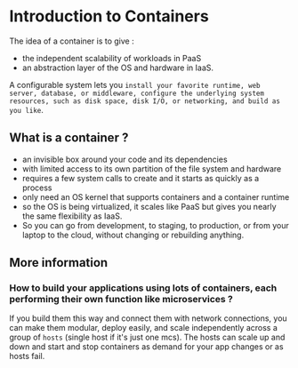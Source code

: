 # Introduction to Containers 

The idea of a container is to give : 
- the independent scalability of workloads in PaaS
- an abstraction layer of the OS and hardware in IaaS.

A configurable system lets you `install your favorite runtime, web server, database, or middleware, configure the underlying system resources, such as disk space, disk I/O, or networking, and build as you like`.

## What is a container ? 
- an invisible box around your code and its dependencies
- with limited access to its own partition of the file system and hardware
- requires a few system calls to create and it starts as quickly as a process
- only need an OS kernel that supports containers and a container runtime
- so the OS is being virtualized, it scales like PaaS but gives you nearly the same flexibility as IaaS.
- So you can go from development, to staging, to production, or from your laptop to the cloud, without changing or rebuilding anything.

## More information 
### How to build your applications using lots of containers, each performing their own function like microservices ?
If you build them this way and connect them with network connections, you can make them modular, deploy easily, and scale independently across a group of `hosts` (single host if it's just one mcs).
The hosts can scale up and down and start and stop containers as demand for your app changes or as hosts fail.